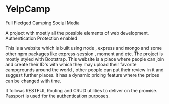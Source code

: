 # YelpCamp
Full Fledged Camping Social Media 

A project with mostly all the possible elements of web development.
Authentication Protection enabled 


This is a website which is built using node , express and mongo and some other npm packages like express-session , moment and etc. The project is mostly styled with Bootstrap.
This website is a place where people can join and create their ID's with which they may upload their favorite campgrounds around the world , other people can put their review in it and suggest further places. it has a dynamic pricing feature where the prices can be changed with time.

It follows RESTFUL Routing and CRUD utilities to deliver on the promise. 
Passport is used for the authentication purposes.
